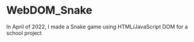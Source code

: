 # WebDOM_Snake
In April of 2022, I made a Snake game using HTML/JavaScript DOM for a school project
